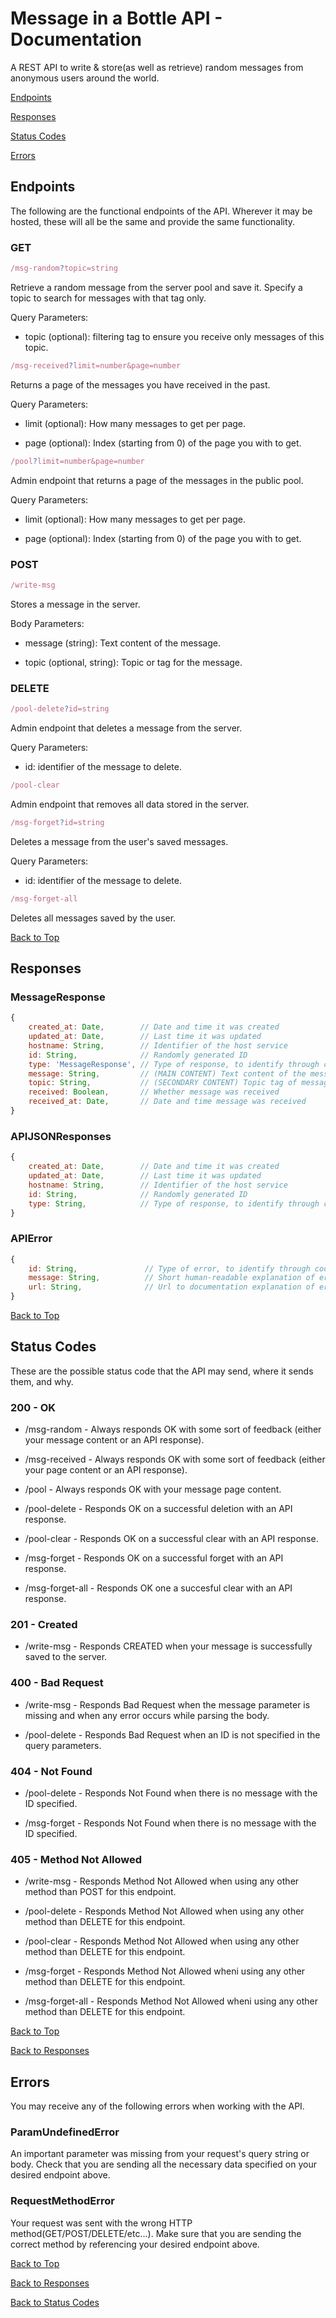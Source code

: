 <h1 id="top">Message in a Bottle API - Documentation</h1>

A REST API to write & store(as well as retrieve) random messages from anonymous users around the world.

[Endpoints](#Endpoints)

[Responses](#Responses)

[Status Codes](#Status-Codes)

[Errors](#Errors)

## Endpoints

The following are the functional endpoints of the API. Wherever it may be hosted, these will all be the same and provide the same functionality.

### GET

```javascript
/msg-random?topic=string
```

Retrieve a random message from the server pool and save it. Specify a topic to search for messages with that tag only.

Query Parameters:

* topic (optional): filtering tag to ensure you receive only messages of this topic.

```javascript
/msg-received?limit=number&page=number
```

Returns a page of the messages you have received in the past.

Query Parameters:

* limit (optional): How many messages to get per page.

* page (optional): Index (starting from 0) of the page you with to get.

```javascript
/pool?limit=number&page=number
```

Admin endpoint that returns a page of the messages in the public pool.

Query Parameters:

* limit (optional): How many messages to get per page.

* page (optional): Index (starting from 0) of the page you with to get.

### POST

```javascript
/write-msg
```

Stores a message in the server.

Body Parameters:

* message (string): Text content of the message.

* topic (optional, string): Topic or tag for the message.

### DELETE

```javascript
/pool-delete?id=string
```

Admin endpoint that deletes a message from the server.

Query Parameters:

* id: identifier of the message to delete.

```javascript
/pool-clear
```

Admin endpoint that removes all data stored in the server.

```javascript
/msg-forget?id=string
```

Deletes a message from the user's saved messages.

Query Parameters:

* id: identifier of the message to delete.

```javascript
/msg-forget-all
```

Deletes all messages saved by the user.

[Back to Top](#top)

## Responses

### MessageResponse

```javascript
{
    created_at: Date,        // Date and time it was created
    updated_at: Date,        // Last time it was updated
    hostname: String,        // Identifier of the host service
    id: String,              // Randomly generated ID
    type: 'MessageResponse', // Type of response, to identify through code
    message: String,         // (MAIN CONTENT) Text content of the message
    topic: String,           // (SECONDARY CONTENT) Topic tag of message
    received: Boolean,       // Whether message was received
    received_at: Date,       // Date and time message was received
}
```

### APIJSONResponses

```javascript
{
    created_at: Date,        // Date and time it was created
    updated_at: Date,        // Last time it was updated
    hostname: String,        // Identifier of the host service
    id: String,              // Randomly generated ID
    type: String,            // Type of response, to identify through code
}
```

### APIError

```javascript
{
    id: String,               // Type of error, to identify through code
    message: String,          // Short human-readable explanation of error
    url: String,              // Url to documentation explanation of error
}
```

[Back to Top](#top)

## Status Codes

These are the possible status code that the API may send, where it sends them, and why.

### 200 - OK

* /msg-random - Always responds OK with some sort of feedback (either your message content or an API response).

* /msg-received - Always responds OK with some sort of feedback (either your page content or an API response).

* /pool - Always responds OK with your message page content.

* /pool-delete - Responds OK on a successful deletion with an API response.

* /pool-clear - Responds OK on a successful clear with an API response.

* /msg-forget - Responds OK on a successful forget with an API response.

* /msg-forget-all - Responds OK one a succesful clear with an API response.

### 201 - Created

* /write-msg - Responds CREATED when your message is successfully saved to the server.

### 400 - Bad Request

* /write-msg - Responds Bad Request when the message parameter is missing and when any error occurs while parsing the body.

* /pool-delete - Responds Bad Request when an ID is not specified in the query parameters.

### 404 - Not Found

* /pool-delete - Responds Not Found when there is no message with the ID specified.

* /msg-forget - Responds Not Found when there is no message with the ID specified.

### 405 - Method Not Allowed

* /write-msg - Responds Method Not Allowed when using any other method than POST for this endpoint.

* /pool-delete - Responds Method Not Allowed when using any other method than DELETE for this endpoint.

* /pool-clear - Responds Method Not Allowed when using any other method than DELETE for this endpoint.

* /msg-forget - Responds Method Not Allowed wheni using any other method than DELETE for this endpoint.

* /msg-forget-all - Responds Method Not Allowed wheni using any other method than DELETE for this endpoint.

[Back to Top](#top)

[Back to Responses](#Responses)

## Errors

You may receive any of the following errors when working with the API.

### ParamUndefinedError

An important parameter was missing from your request's query string or body. Check that you are sending all the necessary data specified on your desired endpoint above.

### RequestMethodError

Your request was sent with the wrong HTTP method(GET/POST/DELETE/etc...). Make sure that you are sending the correct method by referencing your desired endpoint above.

[Back to Top](#top)

[Back to Responses](#Responses)

[Back to Status Codes](#Status-Codes)
